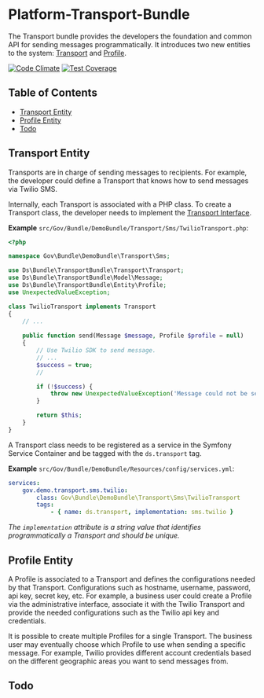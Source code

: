 # Platform-Transport-Bundle

The Transport bundle provides the developers the foundation and common API for sending messages programmatically. It introduces two new entities to the system: [Transport](Entity/Transport.php) and [Profile](Entity/Profile.php).

[![Code Climate](https://codeclimate.com/github/DigitalState/Platform-Transport-Bundle/badges/gpa.svg)](https://codeclimate.com/github/DigitalState/Platform-Transport-Bundle)
[![Test Coverage](https://codeclimate.com/github/DigitalState/Platform-Transport-Bundle/badges/coverage.svg)](https://codeclimate.com/github/DigitalState/Platform-Transport-Bundle/coverage)

## Table of Contents

- [Transport Entity](#transport-entity)
- [Profile Entity](#profile-entity)
- [Todo](#todo)

## Transport Entity

Transports are in charge of sending messages to recipients. For example, the developer could define a Transport that knows how to send messages via Twilio SMS.

Internally, each Transport is associated with a PHP class. To create a Transport class, the developer needs to implement the [Transport Interface](Transport/Transport.php).

**Example** `src/Gov/Bundle/DemoBundle/Transport/Sms/TwilioTransport.php`:

```php
<?php

namespace Gov\Bundle\DemoBundle\Transport\Sms;

use Ds\Bundle\TransportBundle\Transport\Transport;
use Ds\Bundle\TransportBundle\Model\Message;
use Ds\Bundle\TransportBundle\Entity\Profile;
use UnexpectedValueException;

class TwilioTransport implements Transport
{
    // ...
    
    public function send(Message $message, Profile $profile = null)
    {
        // Use Twilio SDK to send message.
        // ...
        $success = true;
        //

        if (!$success) {
            throw new UnexpectedValueException('Message could not be sent.');
        }

        return $this;
    }
}
```

A Transport class needs to be registered as a service in the Symfony Service Container and be tagged with the `ds.transport` tag.

**Example** `src/Gov/Bundle/DemoBundle/Resources/config/services.yml`:

```yml
services:
    gov.demo.transport.sms.twilio:
        class: Gov\Bundle\DemoBundle\Transport\Sms\TwilioTransport
        tags:
            - { name: ds.transport, implementation: sms.twilio }
```

*The `implementation` attribute is a string value that identifies programmatically a Transport and should be unique.*

## Profile Entity

A Profile is associated to a Transport and defines the configurations needed by that Transport. Configurations such as hostname, username, password, api key, secret key, etc. For example, a business user could create a Profile via the administrative interface, associate it with the Twilio Transport and provide the needed configurations such as the Twilio api key and credentials.

It is possible to create multiple Profiles for a single Transport. The business user may eventually choose which Profile to use when sending a specific message. For example, Twilio provides different account credentials based on the different geographic areas you want to send messages from.

## Todo
